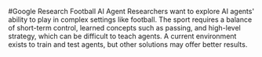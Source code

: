 #Google Research Football AI Agent
Researchers want to explore AI agents' ability to play in complex settings like football. The sport requires a balance of short-term control, learned concepts such as passing, and high-level strategy, which can be difficult to teach agents. A current environment exists to train and test agents, but other solutions may offer better results.
